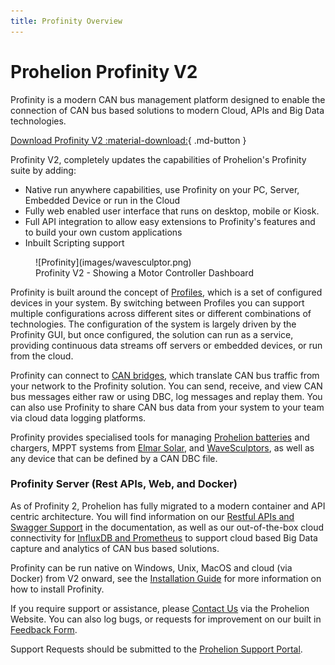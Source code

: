 ```yaml
---
title: Profinity Overview
---
```


# Prohelion Profinity V2

Profinity is a modern CAN bus management platform designed to enable the connection of CAN bus based solutions to modern Cloud, APIs and Big Data technologies.  

[Download Profinity V2 :material-download:](https://github.com/Prohelion/Profinity/releases/latest/download/Profinity.install.msi){ .md-button }

Profinity V2, completely updates the capabilities of Prohelion's Profinity suite by adding:

- Native run anywhere capabilities, use Profinity on your PC, Server, Embedded Device or run in the Cloud
- Fully web enabled user interface that runs on desktop, mobile or Kiosk.
- Full API integration to allow easy extensions to Profinity's features and to build your own custom applications
- Inbuilt Scripting support

<!-- Update this image -->
<figure markdown>
![Profinity](images/wavesculptor.png)
<figcaption>Profinity V2 - Showing a Motor Controller Dashboard</figcaption>
</figure>

Profinity is built around the concept of [Profiles](Getting_Started/Profiles.md), which is a set of configured devices in your system.  By switching between Profiles you can support multiple configurations across different sites or different combinations of technologies. The configuration of the system is largely driven by the Profinity GUI, but once configured, the solution can run as a service, providing continuous data streams off servers or embedded devices, or run from the cloud.

Profinity can connect to [CAN bridges](Components/Adaptors/CAN_Bus_Adapters.md), which translate CAN bus traffic from your network to the Profinity solution. You can send, receive, and view CAN bus messages either raw or using DBC, log messages and replay them. You can also use Profinity to share CAN bus data from your system to your team via cloud data logging platforms. 

Profinity provides specialised tools for managing [Prohelion batteries](Components/Battery_Management_Systems/index.md) and chargers, MPPT systems from [Elmar Solar](Components/MPPT/index.md), and [WaveSculptors](Components/Motor_Controller/index.md), as well as any device that can be defined by a CAN DBC file.  

### Profinity Server (Rest APIs, Web, and Docker)

As of Profinity 2, Prohelion has fully migrated to a modern container and API centric architecture.  You will find information on our [Restful APIs and Swagger Support](./Extending_Profinity/APIs/index.md) in the documentation, as well as our out-of-the-box cloud connectivity for [InfluxDB and Prometheus](Components/Loggers/InfluxDB_Prometheus_Integration.md) to support cloud based Big Data capture and analytics of CAN bus based solutions. 

Profinity can be run native on Windows, Unix, MacOS and cloud (via Docker) from V2 onward, see the [Installation Guide](./Installation/Windows_Installation.md) for more information on how to install Profinity.

If you require support or assistance, please [Contact Us](https://www.prohelion.com/contact-us/) via the Prohelion Website. You can also log bugs, or requests for improvement on our built in [Feedback Form](./Administration/Feedback.md).  

Support Requests should be submitted to the [Prohelion Support Portal](https://prohelion.atlassian.net/servicedesk/customer/portals).